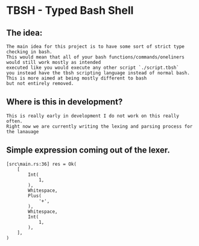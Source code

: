 
# TBSH - Typed Bash Shell

## The idea:
    The main idea for this project is to have some sort of strict type checking in bash.
    This would mean that all of your bash functions/commands/oneliners would still work mostly as intended 
    executed like you would execute any other script `./script.tbsh` 
    you instead have the tbsh scripting language instead of normal bash. This is more aimed at being mostly different to bash
    but not entirely removed.

## Where is this in development?

    This is really early in development I do not work on this really often. 
    Right now we are currently writing the lexing and parsing process for the lanauage

## Simple expression coming out of the lexer.
```
[src\main.rs:36] res = Ok(
    [
        Int(
            1,
        ),
        Whitespace,
        Plus(
            '+',
        ),
        Whitespace,
        Int(
            1,
        ),
    ],
)
```

